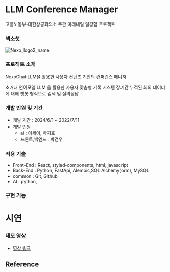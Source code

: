 # LLM Conference Manager
고용노동부-대한상공회의소 주관 미래내일 일경험 프로젝트

### 넥소챗

![Nexo_logo2_name](https://github.com/user-attachments/assets/a87d7a88-9629-4ae7-895b-3b2f07322fa3)



### 프로젝트 소개
NexoChat:LLM을 활용한 사용자 컨텐츠 기반의 컨퍼런스 매니저 

초거대 언어모델 LLM 을 활용한 사용자 맞춤형 기록 시스템 
장기간 누적된 회의 데이터에 대해 챗봇 형식으로 검색 및 질의응답

### 개발 인원 및 기간

- 개발 기간 : 2024/6/1 ~ 2022/7/11
- 개발 인원
    - ai : 이세이, 박지호
    - 프론트,백엔드 : 박건우

### 적용 기술

- Front-End : React, styled-components, html, javascript
- Back-End : Python, FastApi, Alembic,SQL Alchemy(orm), MySQL
- common : Git, Github
- AI : python,

### 구현 기능



# 시연

### 데모 영상

- [영상 링크](https://youtu.be/0ExGMsiLkkE)




## Reference


